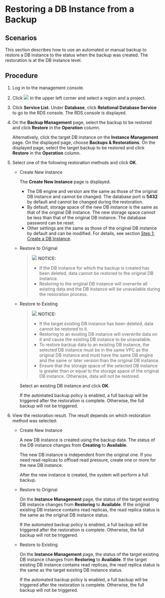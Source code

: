 # Restoring a DB Instance from a Backup<a name="en-us_topic_0044589639"></a>

## **Scenarios**<a name="section58860356172215"></a>

This section describes how to use an automated or manual backup to restore a DB instance to the status when the backup was created. The restoration is at the DB instance level.

## Procedure<a name="section56693485162629"></a>

1.  Log in to the management console.
2.  Click  ![](figures/region.png)  in the upper left corner and select a region and a project.
3.  Click  **Service List**. Under  **Database**, click  **Relational Database Service**  to go to the RDS console. The RDS console is displayed.
4.  On the  **Backup Management**  page, select the backup to be restored and click  **Restore**  in the  **Operation**  column.

    Alternatively, click the target DB instance on the  **Instance Management**  page. On the displayed page, choose  **Backups & Restorations**. On the displayed page, select the target backup to be restored and click  **Restore**  in the  **Operation**  column.

5.  Select one of the following restoration methods and click  **OK**.
    -   Create New Instance

        The  **Create New Instance**  page is displayed.

        -   The DB engine and version are the same as those of the original DB instance and cannot be changed. The database port is  **5432**  by default and cannot be changed during the restoration.
        -   By default, storage space of the new DB instance is the same as that of the original DB instance. The new storage space cannot be less than that of the original DB instance. The database password can be reset.
        -   Other settings are the same as those of the original DB instance by default and can be modified. For details, see section  [Step 1: Create a DB Instance](step-1-create-a-db-instance-(PostgreSQL).md).

    -   Restore to Original

        >![](/images/icon-notice.gif) **NOTICE:**   
        >-   If the DB instance for which the backup is created has been deleted, data cannot be restored to the original DB instance.  
        >-   Restoring to the original DB instance will overwrite all existing data and the DB instance will be unavailable during the restoration process.  

    -   Restore to Existing

        >![](/images/icon-notice.gif) **NOTICE:**   
        >-   If the target existing DB instance has been deleted, data cannot be restored to it.  
        >-   Restoring to an existing DB instance will overwrite data on it and cause the existing DB instance to be unavailable.  
        >-   To restore backup data to an existing DB instance, the selected DB instance must be in the same VPC as the original DB instance and must have the same DB engine and the same or later version than the original DB instance.  
        >-   Ensure that the storage space of the selected DB instance is greater than or equal to the storage space of the original DB instance. Otherwise, data will not be restored.  

        Select an existing DB instance and click  **OK**.

        If the automated backup policy is enabled, a full backup will be triggered after the restoration is complete. Otherwise, the full backup will not be triggered.

6.  View the restoration result. The result depends on which restoration method was selected:
    -   Create New Instance

        A new DB instance is created using the backup data. The status of the DB instance changes from  **Creating**  to  **Available**.

        The new DB instance is independent from the original one. If you need read replicas to offload read pressure, create one or more for the new DB instance.

        After the new instance is created, the system will perform a full backup.

    -   Restore to Original

        On the  **Instance Management**  page, the status of the target existing DB instance changes from  **Restoring**  to  **Available**. If the original existing DB instance contains read replicas, the read replica status is the same as the original DB instance status.

        If the automated backup policy is enabled, a full backup will be triggered after the restoration is complete. Otherwise, the full backup will not be triggered.

    -   Restore to Existing

        On the  **Instance Management**  page, the status of the target existing DB instance changes from  **Restoring**  to  **Available**. If the target existing DB instance contains read replicas, the read replica status is the same as the target existing DB instance status.

        If the automated backup policy is enabled, a full backup will be triggered after the restoration is complete. Otherwise, the full backup will not be triggered.



